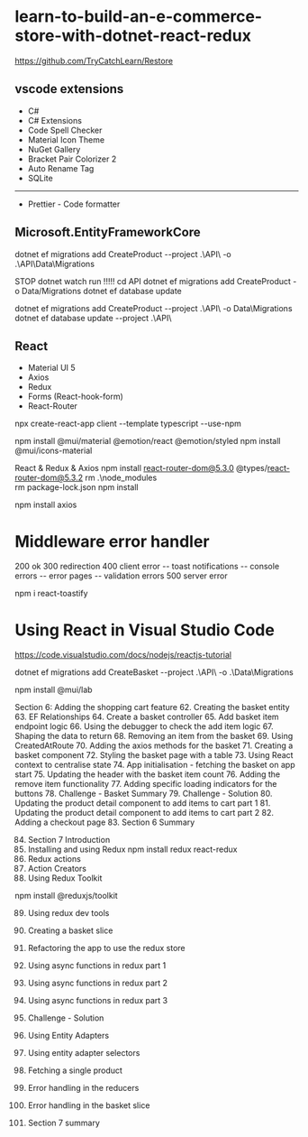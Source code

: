 # learn-to-build-an-e-commerce-store-with-dotnet-react-redux
https://github.com/TryCatchLearn/Restore

## vscode extensions 
* C#
* C# Extensions
* Code Spell Checker
* Material Icon Theme
* NuGet Gallery
* Bracket Pair Colorizer 2
* Auto Rename Tag
* SQLite
---------------
* Prettier - Code formatter


## Microsoft.EntityFrameworkCore

dotnet ef migrations add CreateProduct --project .\API\ -o .\API\Data\Migrations


STOP dotnet watch run !!!!!
cd API
dotnet ef migrations add CreateProduct -o Data/Migrations
dotnet ef database update 


dotnet ef migrations add CreateProduct --project .\API\ -o Data\Migrations
dotnet ef database update --project .\API\

## React 
* Material UI 5
* Axios
* Redux
* Forms (React-hook-form)
* React-Router

npx create-react-app client --template typescript --use-npm 

npm install @mui/material @emotion/react @emotion/styled
npm install @mui/icons-material


React & Redux & Axios
npm install react-router-dom@5.3.0 @types/react-router-dom@5.3.2 
rm .\node_modules\
rm package-lock.json 
npm install

npm install axios


# Middleware error handler 
200 ok 
300 redirection
400 client error 
    -- toast notifications
    -- console errors 
    -- error pages
    -- validation errors 
500 server error 

npm i react-toastify


# Using React in Visual Studio Code
https://code.visualstudio.com/docs/nodejs/reactjs-tutorial

dotnet ef migrations add CreateBasket --project .\API\ -o .\Data\Migrations




npm install @mui/lab


Section 6: Adding the shopping cart feature
62. Creating the basket entity
63. EF Relationships
64. Create a basket controller
65. Add basket item endpoint logic
66. Using the debugger to check the add item logic
67. Shaping the data to return
68. Removing an item from the basket
69. Using CreatedAtRoute
70. Adding the axios methods for the basket
71. Creating a basket component
72. Styling the basket page with a table
73. Using React context to centralise state
74. App initialisation - fetching the basket on app start
75. Updating the header with the basket item count
76. Adding the remove item functionality
77. Adding specific loading indicators for the buttons
78. Challenge - Basket Summary
79. Challenge - Solution
80. Updating the product detail component to add items to cart part 1
81. Updating the product detail component to add items to cart part 2
82. Adding a checkout page
83. Section 6 Summary


84. Section 7 Introduction
85. Installing and using Redux
    npm install redux react-redux
86. Redux actions
87. Action Creators
88. Using Redux Toolkit

npm install @reduxjs/toolkit

89. Using redux dev tools
90. Creating a basket slice

91. Refactoring the app to use the redux store
92. Using async functions in redux part 1
93. Using async functions in redux part 2
94. Using async functions in redux part 3
95. Challenge - Solution
96. Using Entity Adapters
97. Using entity adapter selectors
98. Fetching a single product
99. Error handling in the reducers
100. Error handling in the basket slice
101. Section 7 summary
